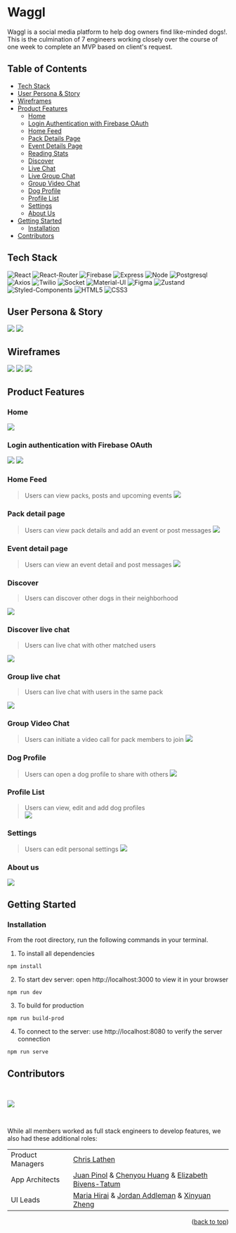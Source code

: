 <div id="top"/>

# Waggl
Waggl is a social media platform to help dog owners find like-minded dogs!. This is the culmination of 7 engineers working closely over the course of one week to complete an MVP based on client's request.


## Table of Contents
- [Tech Stack](#tech-stack)
- [User Persona & Story](#user-persona--story)
- [Wireframes](#wireframes)
- [Product Features](#product-features)
  - [Home](#home)
  - [Login Authentication with Firebase OAuth](#login-authentication-with-firebase-oauth)
  - [Home Feed](#home-feed)
  - [Pack Details Page](#pack-detail-page)
  - [Event Details Page](#event-detail-page)
  - [Reading Stats](#reading-stats)
  - [Discover](#discover)
  - [Live Chat](#discover-live-chat)
  - [Live Group Chat](#group-live-chat)
  - [Group Video Chat](#group-video-chat)
  - [Dog Profile](#dog-profile)
  - [Profile List](#profile-list)
  - [Settings](#settings)
  - [About Us](#about-us)
- [Getting Started](#getting-started)
  - [Installation](#installation)
- [Contributors](#contributors)


## Tech Stack
![React](https://img.shields.io/badge/-React-61DAFB?logo=react&logoColor=white&style=for-the-badge)
![React-Router](https://img.shields.io/badge/React_Router-CA4245?style=for-the-badge&logo=react-router&logoColor=white)
![Firebase](https://img.shields.io/badge/-Firebase-FFD700?logo=firebase&logoColor=white&style=for-the-badge)
![Express](https://img.shields.io/badge/-Express-DCDCDC?logo=express&logoColor=black&style=for-the-badge)
![Node](https://img.shields.io/badge/-Node-9ACD32?logo=node.js&logoColor=white&style=for-the-badge)
![Postgresql](https://img.shields.io/badge/PostgreSQL-316192?style=for-the-badge&logo=postgresql&logoColor=white)
![Axios](https://img.shields.io/badge/-Axios-671ddf?logo=axios&logoColor=black&style=for-the-badge)
![Twilio](https://img.shields.io/badge/-Twilio-FF0000?logo=twilio&logoColor=white&style=for-the-badge)
![Socket](https://img.shields.io/badge/-Socket-000000?logo=socket.io&logoColor=white&style=for-the-badge)
![Material-UI](https://img.shields.io/badge/-MUI-007FFF?logo=mui&logoColor=white&style=for-the-badge)
![Figma](https://img.shields.io/badge/-Figma-B2E7E8?logo=figma&logoColor=black&style=for-the-badge)
![Zustand](https://img.shields.io/badge/-Zustand-FFb049?logo=zustand&logoColor=black&style=for-the-badge)
![Styled-Components](https://img.shields.io/badge/styled--components-DB7093?style=for-the-badge&logo=styled-components&logoColor=white)
![HTML5](https://img.shields.io/badge/HTML5-E34F26?style=for-the-badge&logo=html5&logoColor=white)
![CSS3](https://img.shields.io/badge/CSS3-1572B6?style=for-the-badge&logo=css3&logoColor=white)

## User Persona & Story
![](assets/userPersona1.png)
![](assets/userPersona2.png)

## Wireframes
![](assets/wireframe1.png)
![](assets/wireframe2.png)
![](assets/wireframe3.png)


## Product Features

### Home
![](assets/home.png)

### Login authentication with Firebase OAuth
![](assets/signup.png)
![](assets/login.png)

### Home Feed
> Users can view packs, posts and upcoming events
![](assets/homepage.png)


### Pack detail page
> Users can view pack details and add an event or post messages
![](assets/PackDetails.png)

### Event detail page
> Users can view an event detail and post messages
![](assets/EventDetails.png)

### Discover
> Users can discover other dogs in their neighborhood

![](assets/discover.gif)


### Discover live chat

> Users can live chat with other matched users

![](assets/discover_live_chat.gif)

### Group live chat

> Users can live chat with users in the same pack

![](assets/group_chat.gif)

### Group Video Chat
> Users can initiate a video call for pack members to join
![](assets/videochat.gif)

### Dog Profile
> Users can open a dog profile to share with others
![](assets/AddProfile.gif)

### Profile List
> Users can view, edit and add dog profiles<br>
![](assets/ProfileList.gif)

### Settings
> Users can edit personal settings
![](assets/Settings.gif)

### About us
![](assets/AboutUs.gif)

## Getting Started

### Installation

From the root directory, run the following commands in your terminal.

1. To install all dependencies

```
npm install
```

2. To start dev server: open http://localhost:3000 to view it in your browser

```
npm run dev
```

3. To build for production

```
npm run build-prod
```

4. To connect to the server: use http://localhost:8080 to verify the server connection
```
npm run serve
```


## Contributors

&nbsp;

<a href="https://github.com/Hidden-In-The-Leaves/waggl/graphs/contributors">
  <img src="https://contrib.rocks/image?repo=Hidden-In-The-Leaves/waggl" />
</a>

&nbsp;

While all members worked as full stack engineers to develop features, we also had these additional roles:

|   |  |
| ------------- | ------------- |
| Product Managers  | [Chris Lathen](https://github.com/haleyjung)  |
| App Architects  | [Juan Pinol](https://github.com/HuijunLu) & [Chenyou Huang](https://github.com/chenyou-H) & [Elizabeth Bivens-Tatum](https://github.com/katyfsy) |
| UI Leads  |[Maria Hirai](https://github.com/maria6417) & [Jordan Addleman](https://github.com/JosephSanfelippo) & [Xinyuan Zheng](https://github.com/katyfsy) |


<p align="right">(<a href="#top">back to top</a>)</p>
